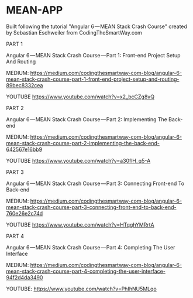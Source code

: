 # MEAN-APP

Built following the tutorial "Angular 6 — MEAN Stack Crash Course" created by Sebastian Eschweiler from CodingTheSmartWay.com


PART 1

Angular 6 — MEAN Stack Crash Course — Part 1: Front-end Project Setup And Routing

MEDIUM: 
https://medium.com/codingthesmartway-com-blog/angular-6-mean-stack-crash-course-part-1-front-end-project-setup-and-routing-89bec8332cea

YOUTUBE
https://www.youtube.com/watch?v=x2_bcCZg8vQ


PART 2

Angular 6 — MEAN Stack Crash Course — Part 2: Implementing The Back-end

MEDIUM:
https://medium.com/codingthesmartway-com-blog/angular-6-mean-stack-crash-course-part-2-implementing-the-back-end-642567e16bb9

YOUTUBE
https://www.youtube.com/watch?v=a30flH_q5-A


PART 3

Angular 6 — MEAN Stack Crash Course — Part 3: Connecting Front-end To Back-end

MEDIUM:
https://medium.com/codingthesmartway-com-blog/angular-6-mean-stack-crash-course-part-3-connecting-front-end-to-back-end-760e26e2c74d

YOUTUBE
https://www.youtube.com/watch?v=HTqghYMRrtA


PART 4

Angular 6 — MEAN Stack Crash Course — Part 4: Completing The User Interface

MEDIUM:
https://medium.com/codingthesmartway-com-blog/angular-6-mean-stack-crash-course-part-4-completing-the-user-interface-94f2d4da3490

YOUTUBE:
https://www.youtube.com/watch?v=PhIhNU5MLqo

